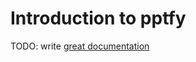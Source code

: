 # Introduction to pptfy

TODO: write [great documentation](http://jacobian.org/writing/what-to-write/)
